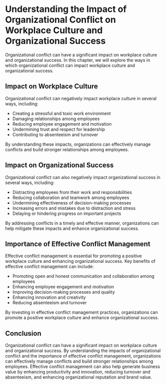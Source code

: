 # Understanding the Impact of Organizational Conflict on Workplace Culture and Organizational Success

Organizational conflict can have a significant impact on workplace culture and organizational success. In this chapter, we will explore the ways in which organizational conflict can impact workplace culture and organizational success.

Impact on Workplace Culture
---------------------------

Organizational conflict can negatively impact workplace culture in several ways, including:

* Creating a stressful and toxic work environment
* Damaging relationships among employees
* Reducing employee engagement and motivation
* Undermining trust and respect for leadership
* Contributing to absenteeism and turnover

By understanding these impacts, organizations can effectively manage conflicts and build stronger relationships among employees.

Impact on Organizational Success
--------------------------------

Organizational conflict can also negatively impact organizational success in several ways, including:

* Distracting employees from their work and responsibilities
* Reducing collaboration and teamwork among employees
* Undermining effectiveness of decision-making processes
* Increasing errors and mistakes due to distraction and stress
* Delaying or hindering progress on important projects

By addressing conflicts in a timely and effective manner, organizations can help mitigate these impacts and enhance organizational success.

Importance of Effective Conflict Management
-------------------------------------------

Effective conflict management is essential for promoting a positive workplace culture and enhancing organizational success. Key benefits of effective conflict management can include:

* Promoting open and honest communication and collaboration among employees
* Enhancing employee engagement and motivation
* Improving decision-making processes and quality
* Enhancing innovation and creativity
* Reducing absenteeism and turnover

By investing in effective conflict management practices, organizations can promote a positive workplace culture and enhance organizational success.

Conclusion
----------

Organizational conflict can have a significant impact on workplace culture and organizational success. By understanding the impacts of organizational conflict and the importance of effective conflict management, organizations can effectively manage conflicts and build stronger relationships among employees. Effective conflict management can also help generate business value by enhancing productivity and innovation, reducing turnover and absenteeism, and enhancing organizational reputation and brand value.
